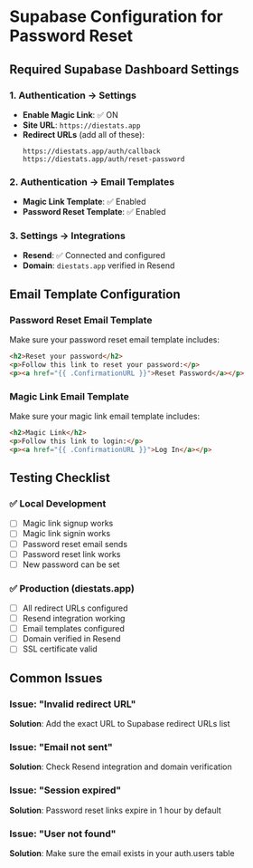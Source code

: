 # Supabase Configuration for Password Reset

## Required Supabase Dashboard Settings

### 1. Authentication → Settings
- **Enable Magic Link**: ✅ ON
- **Site URL**: `https://diestats.app`
- **Redirect URLs** (add all of these):
  ```
  https://diestats.app/auth/callback
  https://diestats.app/auth/reset-password
  ```

### 2. Authentication → Email Templates
- **Magic Link Template**: ✅ Enabled
- **Password Reset Template**: ✅ Enabled

### 3. Settings → Integrations
- **Resend**: ✅ Connected and configured
- **Domain**: `diestats.app` verified in Resend

## Email Template Configuration

### Password Reset Email Template
Make sure your password reset email template includes:
```html
<h2>Reset your password</h2>
<p>Follow this link to reset your password:</p>
<p><a href="{{ .ConfirmationURL }}">Reset Password</a></p>
```

### Magic Link Email Template
Make sure your magic link email template includes:
```html
<h2>Magic Link</h2>
<p>Follow this link to login:</p>
<p><a href="{{ .ConfirmationURL }}">Log In</a></p>
```

## Testing Checklist

### ✅ Local Development
- [ ] Magic link signup works
- [ ] Magic link signin works
- [ ] Password reset email sends
- [ ] Password reset link works
- [ ] New password can be set

### ✅ Production (diestats.app)
- [ ] All redirect URLs configured
- [ ] Resend integration working
- [ ] Email templates configured
- [ ] Domain verified in Resend
- [ ] SSL certificate valid

## Common Issues

### Issue: "Invalid redirect URL"
**Solution**: Add the exact URL to Supabase redirect URLs list

### Issue: "Email not sent"
**Solution**: Check Resend integration and domain verification

### Issue: "Session expired"
**Solution**: Password reset links expire in 1 hour by default

### Issue: "User not found"
**Solution**: Make sure the email exists in your auth.users table
